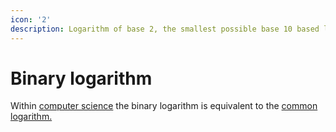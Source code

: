 ```yaml
---
icon: '2'
description: Logarithm of base 2, the smallest possible base 10 based logarithm.
---
```


# Binary logarithm

Within [computer science](../../../applications/computer-science/) the binary logarithm is equivalent to the [common logarithm.](common-logarithm.md)
